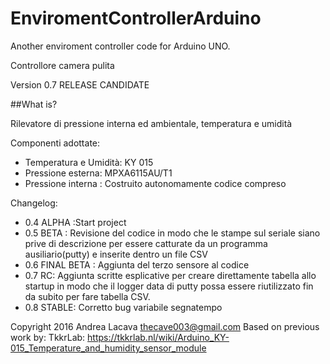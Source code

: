 # EnviromentControllerArduino
Another enviroment controller code for Arduino UNO.

Controllore camera pulita

Version 0.7 RELEASE CANDIDATE

##What is?

Rilevatore di pressione interna ed ambientale, temperatura e umidità

Componenti adottate:
 * Temperatura e Umidità: KY 015
 * Pressione esterna: MPXA6115AU/T1
 * Pressione interna : Costruito autonomamente codice compreso

 Changelog:
 * 0.4 ALPHA :Start project
 * 0.5 BETA : Revisione del codice in modo che le stampe sul seriale siano prive di descrizione per essere catturate da un programma ausiliario(putty) e inserite dentro un file CSV
 * 0.6 FINAL BETA : Aggiunta del terzo sensore al codice
 * 0.7 RC:  Aggiunta scritte esplicative per creare direttamente tabella allo startup in modo che il logger data di putty possa essere riutilizzato fin da subito per fare tabella CSV.
 * 0.8 STABLE: Corretto bug variabile segnatempo


Copyright 2016 Andrea Lacava <thecave003@gmail.com>
Based on previous work by:
 TkkrLab: <https://tkkrlab.nl/wiki/Arduino_KY-015_Temperature_and_humidity_sensor_module>
